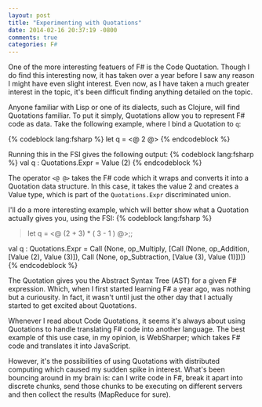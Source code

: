 ```yaml
---
layout: post
title: "Experimenting with Quotations"
date: 2014-02-16 20:37:19 -0800
comments: true
categories: F#
---
```


One of the more interesting featuers of F# is the Code Quotation.  Though I do find this interesting now, it has taken over a year before I saw any reason I might have even slight interest.  Even now, as I have taken a much greater interest in the topic, it's been difficult finding anything detailed on the topic.
<!-- more -->

Anyone familiar with Lisp or one of its dialects, such as Clojure, will find Quotations familiar.  To put it simply, Quotations allow you to represent F# code as data.  Take the following example, where I bind a Quotation to ```q```:

{% codeblock lang:fsharp %}
let q = <@ 2 @>
{% endcodeblock %}


Running this in the FSI gives the following output:
{% codeblock lang:fsharp %}
val q : Quotations.Expr<int> = Value (2)
{% endcodeblock %}


The operator ```<@ @>``` takes the F# code which it wraps and converts it into a Quotation data structure.  In this case, it takes the value 2 and creates a Value type, which is part of the ```Quotations.Expr``` discriminated union.

I'll do a more interesting example, which will better show what a Quotation actually gives you, using the FSI:
{% codeblock lang:fsharp %}
> let q = <@ (2 + 3) * ( 3 - 1 ) @>;;

val q : Quotations.Expr<int> =
  Call (None, op_Multiply,
      [Call (None, op_Addition, [Value (2), Value (3)]),
       Call (None, op_Subtraction, [Value (3), Value (1)])])
{% endcodeblock %}

The Quotation gives you the Abstract Syntax Tree (AST) for a given F# expression.  Which, when I first started learning F# a year ago, was nothing but a curiousity.  In fact, it wasn't until just the other day that I actually started to get excited about Quotations.

Whenever I read about Code Quotations, it seems it's always about using Quotations to handle translating F# code into another language.  The best example of this use case, in my opinion, is WebSharper; which takes F# code and translates it into JavaScript.

However, it's the possibilities of using Quotations with distributed computing which caused my sudden spike in interest.  What's been bouncing around in my brain is:  can I write code in F#, break it apart into discrete chunks, send those chunks to be executing on different servers and then collect the results (MapReduce for sure).